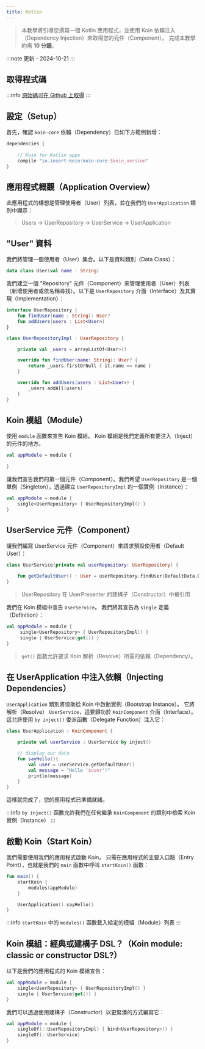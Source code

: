 ```yaml
---
title: Kotlin
---
```

> 本教學將引導您撰寫一個 Kotlin 應用程式，並使用 Koin 依賴注入（Dependency Injection）來取得您的元件（Component）。
> 完成本教學約需 __10 分鐘__。

:::note
更新 - 2024-10-21
:::

## 取得程式碼

:::info
[原始碼可在 Github 上取得](https://github.com/InsertKoinIO/koin-getting-started/tree/main/kotlin)
:::

## 設定（Setup）

首先，確認 `koin-core` 依賴（Dependency）已如下方範例新增：

```groovy
dependencies {
    
    // Koin for Kotlin apps
    compile "io.insert-koin:koin-core:$koin_version"
}
```

## 應用程式概觀（Application Overview）

此應用程式的構想是管理使用者（User）列表，並在我們的 `UserApplication` 類別中顯示：

> Users -> UserRepository -> UserService -> UserApplication

## "User" 資料

我們將管理一個使用者（User）集合。以下是資料類別（Data Class）：

```kotlin
data class User(val name : String)
```

我們建立一個 "Repository" 元件（Component）來管理使用者（User）列表（新增使用者或依名稱尋找）。以下是 `UserRepository` 介面（Interface）及其實現（Implementation）：

```kotlin
interface UserRepository {
    fun findUser(name : String): User?
    fun addUsers(users : List<User>)
}

class UserRepositoryImpl : UserRepository {

    private val _users = arrayListOf<User>()

    override fun findUser(name: String): User? {
        return _users.firstOrNull { it.name == name }
    }

    override fun addUsers(users : List<User>) {
        _users.addAll(users)
    }
}
```

## Koin 模組（Module）

使用 `module` 函數來宣告 Koin 模組。 Koin 模組是我們定義所有要注入（Inject）的元件的地方。

```kotlin
val appModule = module {
    
}
```

讓我們宣告我們的第一個元件（Component）。我們希望 `UserRepository` 是一個單例（Singleton），透過建立 `UserRepositoryImpl` 的一個實例（Instance）：

```kotlin
val appModule = module {
    single<UserRepository> { UserRepositoryImpl() }
}
```

## UserService 元件（Component）

讓我們編寫 UserService 元件（Component）來請求預設使用者（Default User）：

```kotlin
class UserService(private val userRepository: UserRepository) {

    fun getDefaultUser() : User = userRepository.findUser(DefaultData.DEFAULT_USER.name) ?: error("Can't find default user")
}
```

> UserRepository 在 UserPresenter 的建構子（Constructor）中被引用

我們在 Koin 模組中宣告 `UserService`。 我們將其宣告為 `single` 定義（Definition）：

```kotlin
val appModule = module {
     single<UserRepository> { UserRepositoryImpl() }
     single { UserService(get()) }
}
```

> `get()` 函數允許要求 Koin 解析（Resolve）所需的依賴（Dependency）。

## 在 UserApplication 中注入依賴（Injecting Dependencies）

`UserApplication` 類別將協助從 Koin 中啟動實例（Bootstrap Instance）。 它將解析（Resolve） `UserService`，這要歸功於 `KoinComponent` 介面（Interface）。 這允許使用 `by inject()` 委派函數（Delegate Function）注入它：

```kotlin
class UserApplication : KoinComponent {

    private val userService : UserService by inject()

    // display our data
    fun sayHello(){
        val user = userService.getDefaultUser()
        val message = "Hello '$user'!"
        println(message)
    }
}
```

這樣就完成了，您的應用程式已準備就緒。

:::info
`by inject()` 函數允許我們在任何繼承 `KoinComponent` 的類別中檢索 Koin 實例（Instance）
:::

## 啟動 Koin（Start Koin）

我們需要使用我們的應用程式啟動 Koin。 只需在應用程式的主要入口點（Entry Point），也就是我們的 `main` 函數中呼叫 `startKoin()` 函數：

```kotlin
fun main() {
    startKoin {
        modules(appModule)
    }

    UserApplication().sayHello()
}
```

:::info
`startKoin` 中的 `modules()` 函數載入給定的模組（Module）列表
:::

## Koin 模組：經典或建構子 DSL？（Koin module: classic or constructor DSL?）

以下是我們的應用程式的 Koin 模組宣告：

```kotlin
val appModule = module {
    single<UserRepository> { UserRepositoryImpl() }
    single { UserService(get()) }
}
```

我們可以透過使用建構子（Constructor）以更緊湊的方式編寫它：

```kotlin
val appModule = module {
    singleOf(::UserRepositoryImpl) { bind<UserRepository>() }
    singleOf(::UserService)
}
```